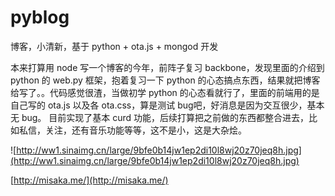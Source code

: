 # pyblog
博客，小清新，基于 python + ota.js + mongod 开发

本来打算用 node 写一个博客的今年，前阵子复习 backbone，发现里面的介绍到 python 的 web.py 框架，抱着复习一下 python 的心态搞点东西，结果就把博客给写了。。代码感觉很渣，当做初学 python 的心态看就行了，里面的前端用的是自己写的 ota.js 以及各 ota.css，算是测试 bug吧，好消息是因为交互很少，基本无 bug。
目前实现了基本 curd 功能，后续打算把之前做的东西都整合进去，比如私信，关注，还有音乐功能等等，这不是小，这是大杂烩。

![http://ww1.sinaimg.cn/large/9bfe0b14jw1ep2di10l8wj20z70jeq8h.jpg](http://ww1.sinaimg.cn/large/9bfe0b14jw1ep2di10l8wj20z70jeq8h.jpg)

[http://misaka.me/](http://misaka.me/)
